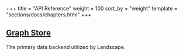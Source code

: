 +++
title = "API Reference"
weight = 100
sort_by = "weight"
template = "sections/docs/chapters.html"
+++

## [Graph Store](@/docs/landscape/apiref/graph.md)

The primary data backend utilized by Landscape.

